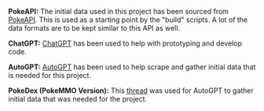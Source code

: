 **PokeAPI:** The initial data used in this project has been sourced from [PokeAPI](https://pokeapi.co/). This is used as a starting point by the "build" scripts. A lot of the data formats are to be kept similar to this API as well.

**ChatGPT:** [ChatGPT](https://openai.com/) has been used to help with prototyping and develop code.

**AutoGPT:** [AutoGPT](https://github.com/Significant-Gravitas/AutoGPT) has been used to help scrape and gather initial data that is needed for this project.

**PokeDex (PokeMMO Version):** This [thread](https://forums.pokemmo.com/index.php?/topic/106910-pokedex-pokemmo-version/) was used for AutoGPT to gather initial data that was needed for the project.